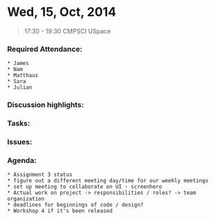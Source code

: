 # Wed, 15, Oct, 2014
> 17:30 - 19:30
> CMPSCI USpace

### Required Attendance:
    * James
    * Nam
    * Matthaus
    * Sara
    * Julian

### Discussion highlights:

### Tasks:

### Issues:

### Agenda:
    * Assignment 3 status
    * figure out a different meeting day/time for our weekly meetings
    * set up meeting to collaborate on UI - screenhero
    * Actual work on project -> responsibilities / roles? -> team organization
    * deadlines for beginnings of code / design?
    * Workshop 4 if it's been released
